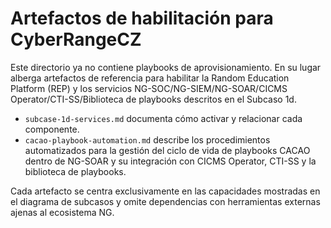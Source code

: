 # Artefactos de habilitación para CyberRangeCZ

Este directorio ya no contiene playbooks de aprovisionamiento. En su lugar alberga artefactos de referencia para habilitar la Random Education Platform (REP) y los servicios NG-SOC/NG-SIEM/NG-SOAR/CICMS Operator/CTI-SS/Biblioteca de playbooks descritos en el Subcaso 1d.

- `subcase-1d-services.md` documenta cómo activar y relacionar cada componente.
- `cacao-playbook-automation.md` describe los procedimientos automatizados para la gestión del ciclo de vida de playbooks CACAO dentro de NG-SOAR y su integración con CICMS Operator, CTI-SS y la biblioteca de playbooks.

Cada artefacto se centra exclusivamente en las capacidades mostradas en el diagrama de subcasos y omite dependencias con herramientas externas ajenas al ecosistema NG.
